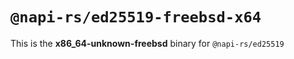 # `@napi-rs/ed25519-freebsd-x64`

This is the **x86_64-unknown-freebsd** binary for `@napi-rs/ed25519`
